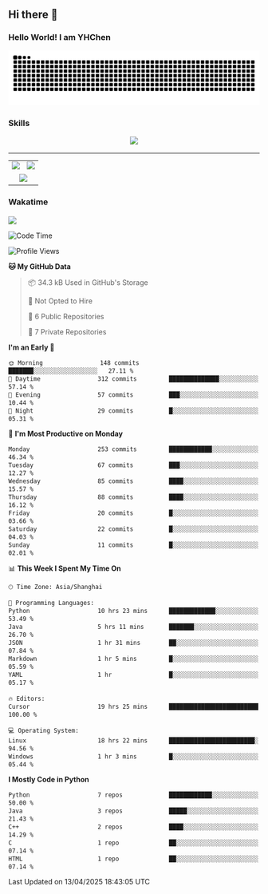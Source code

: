
## Hi there 👋

<!--
**YHChen0511/YHChen0511** is a ✨ _special_ ✨ repository because its `README.md` (this file) appears on your GitHub profile.

Here are some ideas to get you started:

- 🔭 I’m currently working on ...
- 🌱 I’m currently learning ...
- 👯 I’m looking to collaborate on ...
- 🤔 I’m looking for help with ...
- 💬 Ask me about ...
- 📫 How to reach me: ...
- 😄 Pronouns: ...
- ⚡ Fun fact: ...
-->
### Hello World!  I am YHChen

![](https://raw.githubusercontent.com/YHChen0511/YHChen0511/refs/heads/output/github-contribution-grid-snake.svg)

### Skills

<p align="center">
  <a href="https://skillicons.dev">
    <img src="https://skillicons.dev/icons?i=python,cpp,java,c,pytorch,git,docker,latex,mysql,linux,vscode" />
  </a>
</p>

---
<div align="center">
  <table style="width:100%;">
    <tr>
      <!-- 第一个图片 -->
      <td align="center">
        <img height='200' src="https://github-readme-stats.vercel.app/api?username=YHChen0511&show_icons=true" />
      </td>
      <!-- 第二个图片 -->
      <td align="center">
        <img height='200' src="https://github-readme-stats.vercel.app/api/top-langs/?username=YHChen0511&layout=compact" />
      </td>
    </tr>
    <!-- 第三个图片 -->
    <tr>
      <td colspan="2" align="center">
        <img height="220" src="https://github-readme-activity-graph.vercel.app/graph?username=YHChen0511&theme=github-compact&hide_border=true&area=true" />
      </td>
    </tr>
  </table>
</div>

### Wakatime
<img align="center" src="https://github-readme-stats.vercel.app/api/wakatime?username=YHChen0511&theme=transparent&hide_border=true&layout=compact&langs_count=20&range=last_30_days" />

<!--START_SECTION:waka-->
![Code Time](http://img.shields.io/badge/Code%20Time-140%20hrs%2046%20mins-blue)

![Profile Views](http://img.shields.io/badge/Profile%20Views-42-blue)

**🐱 My GitHub Data** 

> 📦 34.3 kB Used in GitHub's Storage 
 > 
> 🚫 Not Opted to Hire
 > 
> 📜 6 Public Repositories 
 > 
> 🔑 7 Private Repositories 
 > 
**I'm an Early 🐤** 

```text
🌞 Morning                148 commits         ███████░░░░░░░░░░░░░░░░░░   27.11 % 
🌆 Daytime                312 commits         ██████████████░░░░░░░░░░░   57.14 % 
🌃 Evening                57 commits          ███░░░░░░░░░░░░░░░░░░░░░░   10.44 % 
🌙 Night                  29 commits          █░░░░░░░░░░░░░░░░░░░░░░░░   05.31 % 
```
📅 **I'm Most Productive on Monday** 

```text
Monday                   253 commits         ████████████░░░░░░░░░░░░░   46.34 % 
Tuesday                  67 commits          ███░░░░░░░░░░░░░░░░░░░░░░   12.27 % 
Wednesday                85 commits          ████░░░░░░░░░░░░░░░░░░░░░   15.57 % 
Thursday                 88 commits          ████░░░░░░░░░░░░░░░░░░░░░   16.12 % 
Friday                   20 commits          █░░░░░░░░░░░░░░░░░░░░░░░░   03.66 % 
Saturday                 22 commits          █░░░░░░░░░░░░░░░░░░░░░░░░   04.03 % 
Sunday                   11 commits          █░░░░░░░░░░░░░░░░░░░░░░░░   02.01 % 
```


📊 **This Week I Spent My Time On** 

```text
🕑︎ Time Zone: Asia/Shanghai

💬 Programming Languages: 
Python                   10 hrs 23 mins      █████████████░░░░░░░░░░░░   53.49 % 
Java                     5 hrs 11 mins       ███████░░░░░░░░░░░░░░░░░░   26.70 % 
JSON                     1 hr 31 mins        ██░░░░░░░░░░░░░░░░░░░░░░░   07.84 % 
Markdown                 1 hr 5 mins         █░░░░░░░░░░░░░░░░░░░░░░░░   05.59 % 
YAML                     1 hr                █░░░░░░░░░░░░░░░░░░░░░░░░   05.17 % 

🔥 Editors: 
Cursor                   19 hrs 25 mins      █████████████████████████   100.00 % 

💻 Operating System: 
Linux                    18 hrs 22 mins      ████████████████████████░   94.56 % 
Windows                  1 hr 3 mins         █░░░░░░░░░░░░░░░░░░░░░░░░   05.44 % 
```

**I Mostly Code in Python** 

```text
Python                   7 repos             ████████████░░░░░░░░░░░░░   50.00 % 
Java                     3 repos             █████░░░░░░░░░░░░░░░░░░░░   21.43 % 
C++                      2 repos             ████░░░░░░░░░░░░░░░░░░░░░   14.29 % 
C                        1 repo              ██░░░░░░░░░░░░░░░░░░░░░░░   07.14 % 
HTML                     1 repo              ██░░░░░░░░░░░░░░░░░░░░░░░   07.14 % 
```




 Last Updated on 13/04/2025 18:43:05 UTC
<!--END_SECTION:waka-->
